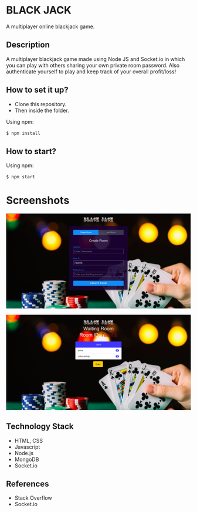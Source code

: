 # BLACK JACK

A multiplayer online blackjack game.


## Description
  A multiplayer blackjack game made using Node JS and Socket.io in which you can play with others sharing your own private room password. 
Also authenticate yourself to play and keep track of your overall profit/loss!

## How to set it up?
- Clone this repository.
- Then inside the folder.

Using npm:

```bash
$ npm install
```

## How to start? 
Using npm:

```bash
$ npm start
```
# Screenshots
![](./Screenshots/screenshot1.png)

![](./Screenshots/Screenshot2.png)

## Technology Stack
- HTML, CSS
- Javascript
- Node.js 
- MongoDB 
- Socket.io 

## References
- Stack Overflow
- Socket.io
